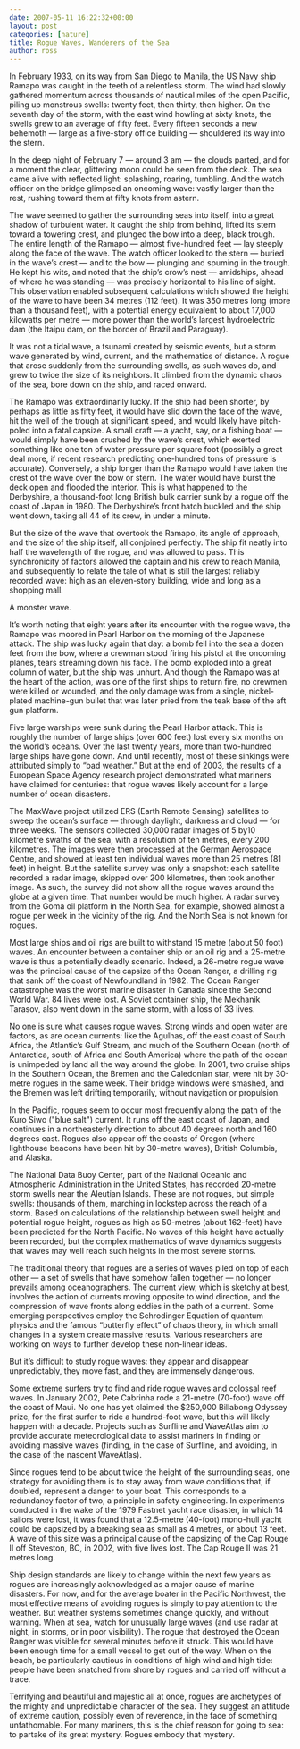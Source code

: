 ```yaml
---
date: 2007-05-11 16:22:32+00:00
layout: post
categories: [nature]
title: Rogue Waves, Wanderers of the Sea
author: ross
---
```

In February 1933, on its way from San Diego to Manila, the US Navy ship Ramapo was caught in the teeth of a relentless storm. The wind had slowly gathered momentum across thousands of nautical miles of the open Pacific, piling up monstrous swells: twenty feet, then thirty, then higher. On the seventh day of the storm, with the east wind howling at sixty knots, the swells grew to an average of fifty feet. Every fifteen seconds a new behemoth — large as a five-story office building — shouldered its way into the stern.

In the deep night of February 7 — around 3 am — the clouds parted, and for a moment the clear, glittering moon could be seen from the deck. The sea came alive with reflected light: splashing, roaring, tumbling. And the watch officer on the bridge glimpsed an oncoming wave: vastly larger than the rest, rushing toward them at fifty knots from astern.

The wave seemed to gather the surrounding seas into itself, into a great shadow of turbulent water. It caught the ship from behind, lifted its stern toward a towering crest, and plunged the bow into a deep, black trough. The entire length of the Ramapo — almost five-hundred feet — lay steeply along the face of the wave. The watch officer looked to the stern — buried in the wave’s crest — and to the bow — plunging and spuming in the trough. He kept his wits, and noted that the ship’s crow’s nest — amidships, ahead of where he was standing — was precisely horizontal to his line of sight. This observation enabled subsequent calculations which showed the height of the wave to have been 34 metres (112 feet). It was 350 metres long (more than a thousand feet), with a potential energy equivalent to about 17,000 kilowatts per metre — more power than the world’s largest hydroelectric dam (the Itaipu dam, on the border of Brazil and Paraguay).

It was not a tidal wave, a tsunami created by seismic events, but a storm wave generated by wind, current, and the mathematics of distance. A rogue that arose suddenly from the surrounding swells, as such waves do, and grew to twice the size of its neighbors. It climbed from the dynamic chaos of the sea, bore down on the ship, and raced onward.

The Ramapo was extraordinarily lucky. If the ship had been shorter, by perhaps as little as fifty feet, it would have slid down the face of the wave, hit the well of the trough at significant speed, and would likely have pitch-poled into a fatal capsize. A small craft — a yacht, say, or a fishing boat — would simply have been crushed by the wave’s crest, which exerted something like one ton of water pressure per square foot (possibly a great deal more, if recent research predicting one-hundred tons of pressure is accurate). Conversely, a ship longer than the Ramapo would have taken the crest of the wave over the bow or stern. The water would have burst the deck open and flooded the interior. This is what happened to the Derbyshire, a thousand-foot long British bulk carrier sunk by a rogue off the coast of Japan in 1980. The Derbyshire’s front hatch buckled and the ship went down, taking all 44 of its crew, in under a minute.

But the size of the wave that overtook the Ramapo, its angle of approach, and the size of the ship itself, all conjoined perfectly. The ship fit neatly into half the wavelength of the rogue, and was allowed to pass. This synchronicity of factors allowed the captain and his crew to reach Manila, and subsequently to relate the tale of what is still the largest reliably recorded wave: high as an eleven-story building, wide and long as a shopping mall.

A monster wave.

It’s worth noting that eight years after its encounter with the rogue wave, the Ramapo was moored in Pearl Harbor on the morning of the Japanese attack. The ship was lucky again that day: a bomb fell into the sea a dozen feet from the bow, where a crewman stood firing his pistol at the oncoming planes, tears streaming down his face. The bomb exploded into a great column of water, but the ship was unhurt. And though the Ramapo was at the heart of the action, was one of the first ships to return fire, no crewmen were killed or wounded, and the only damage was from a single, nickel-plated machine-gun bullet that was later pried from the teak base of the aft gun platform.

Five large warships were sunk during the Pearl Harbor attack. This is roughly the number of large ships (over 600 feet) lost every six months on the world’s oceans. Over the last twenty years, more than two-hundred large ships have gone down. And until recently, most of these sinkings were attributed simply to “bad weather.” But at the end of 2003, the results of a European Space Agency research project demonstrated what mariners have claimed for centuries: that rogue waves likely account for a large number of ocean disasters.

The MaxWave project utilized ERS (Earth Remote Sensing) satellites to sweep the ocean’s surface — through daylight, darkness and cloud — for three weeks. The sensors collected 30,000 radar images of 5 by10 kilometre swaths of the sea, with a resolution of ten metres, every 200 kilometres. The images were then processed at the German Aerospace Centre, and showed at least ten individual waves more than 25 metres (81 feet) in height. But the satellite survey was only a snapshot: each satellite recorded a radar image, skipped over 200 kilometres, then took another image. As such, the survey did not show all the rogue waves around the globe at a given time. That number would be much higher. A radar survey from the Goma oil platform in the North Sea, for example, showed almost a rogue per week in the vicinity of the rig. And the North Sea is not known for rogues.

Most large ships and oil rigs are built to withstand 15 metre (about 50 foot) waves. An encounter between a container ship or an oil rig and a 25-metre wave is thus a potentially deadly scenario. Indeed, a 26-metre rogue wave was the principal cause of the capsize of the Ocean Ranger, a drilling rig that sank off the coast of Newfoundland in 1982. The Ocean Ranger catastrophe was the worst marine disaster in Canada since the Second World War. 84 lives were lost. A Soviet container ship, the Mekhanik Tarasov, also went down in the same storm, with a loss of 33 lives.

No one is sure what causes rogue waves. Strong winds and open water are factors, as are ocean currents: like the Agulhas, off the east coast of South Africa, the Atlantic’s Gulf Stream, and much of the Southern Ocean (north of Antarctica, south of Africa and South America) where the path of the ocean is unimpeded by land all the way around the globe. In 2001, two cruise ships in the Southern Ocean, the Bremen and the Caledonian star, were hit by 30-metre rogues in the same week. Their bridge windows were smashed, and the Bremen was left drifting temporarily, without navigation or propulsion.

In the Pacific, rogues seem to occur most frequently along the path of the Kuro Siwo ("blue salt") current. It runs off the east coast of Japan, and continues in a northeasterly direction to about 40 degrees north and 160 degrees east. Rogues also appear off the coasts of Oregon (where lighthouse beacons have been hit by 30-metre waves), British Columbia, and Alaska.

The National Data Buoy Center, part of the National Oceanic and Atmospheric Administration in the United States, has recorded 20-metre storm swells near the Aleutian Islands. These are not rogues, but simple swells: thousands of them, marching in lockstep across the reach of a storm. Based on calculations of the relationship between swell height and potential rogue height, rogues as high as 50-metres (about 162-feet) have been predicted for the North Pacific. No waves of this height have actually been recorded, but the complex mathematics of wave dynamics suggests that waves may well reach such heights in the most severe storms.

The traditional theory that rogues are a series of waves piled on top of each other — a set of swells that have somehow fallen together — no longer prevails among oceanographers. The current view, which is sketchy at best, involves the action of currents moving opposite to wind direction, and the compression of wave fronts along eddies in the path of a current. Some emerging perspectives employ the Schrodinger Equation of quantum physics and the famous “butterfly effect” of chaos theory, in which small changes in a system create massive results. Various researchers are working on ways to further develop these non-linear ideas.

But it’s difficult to study rogue waves: they appear and disappear unpredictably, they move fast, and they are immensely dangerous.

Some extreme surfers try to find and ride rogue waves and colossal reef waves. In January 2002, Pete Cabrinha rode a 21-metre (70-foot) wave off the coast of Maui. No one has yet claimed the $250,000 Billabong Odyssey prize, for the first surfer to ride a hundred-foot wave, but this will likely happen with a decade. Projects such as Surfline and WaveAtlas aim to provide accurate meteorological data to assist mariners in finding or avoiding massive waves (finding, in the case of Surfline, and avoiding, in the case of the nascent WaveAtlas).

Since rogues tend to be about twice the height of the surrounding seas, one strategy for avoiding them is to stay away from wave conditions that, if doubled, represent a danger to your boat. This corresponds to a redundancy factor of two, a principle in safety engineering. In experiments conducted in the wake of the 1979 Fastnet yacht race disaster, in which 14 sailors were lost, it was found that a 12.5-metre (40-foot) mono-hull yacht could be capsized by a breaking sea as small as 4 metres, or about 13 feet. A wave of this size was a principal cause of the capsizing of the Cap Rouge II off Steveston, BC, in 2002, with five lives lost. The Cap Rouge II was 21 metres long.

Ship design standards are likely to change within the next few years as rogues are increasingly acknowledged as a major cause of marine disasters. For now, and for the average boater in the Pacific Northwest, the most effective means of avoiding rogues is simply to pay attention to the weather. But weather systems sometimes change quickly, and without warning. When at sea, watch for unusually large waves (and use radar at night, in storms, or in poor visibility). The rogue that destroyed the Ocean Ranger was visible for several minutes before it struck. This would have been enough time for a small vessel to get out of the way. When on the beach, be particularly cautious in conditions of high wind and high tide: people have been snatched from shore by rogues and carried off without a trace.

Terrifying and beautiful and majestic all at once, rogues are archetypes of the mighty and unpredictable character of the sea. They suggest an attitude of extreme caution, possibly even of reverence, in the face of something unfathomable. For many mariners, this is the chief reason for going to sea: to partake of its great mystery. Rogues embody that mystery.

